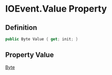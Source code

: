 # IOEvent.Value Property
## Definition

```c#
public Byte Value { get; init; }
```

## Property Value

[Byte](https://learn.microsoft.com/en-gb/dotnet/api/System.Byte)
